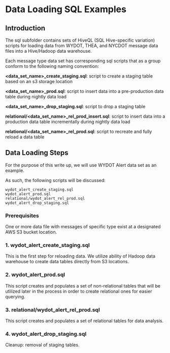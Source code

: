 # Data Loading SQL Examples

## Introduction

The sql subfolder contains sets of HiveQL (SQL Hive-specific variation) scripts for loading data from WYDOT, THEA, and NYCDOT message data files into a Hive/Hadoop data warehouse. 

Each message type data set has corresponding sql scripts that as a group conform to the following naming convention:

**<data_set_name>_create_staging.sql**: script to create a staging table based on an s3 storage location

**<data_set_name>_prod.sql**: script to insert data into a pre-production data table during nightly data load

**<data_set_name>_drop_staging.sql**: script to drop a staging table

**relational/<data_set_name>_rel_prod_insert.sql**: script to insert data into a production data table incrementally during nightly data load

**relational/<data_set_name>_rel_prod.sql**: script to recreate and fully reload a data table


## Data Loading Steps
For the purpose of this write up, we will use WYDOT Alert data set as an example.

As such, the following scripts will be discussed:
```
wydot_alert_create_staging.sql
wydot_alert_prod.sql
relational/wydot_alert_rel_prod.sql
wydot_alert_drop_staging.sql
```

### Prerequisites ###

One or more data file with messages of specific type exist at a designated AWS S3 bucket location.

### 1. wydot_alert_create_staging.sql ###

This is the first step for reloading data. We utilize ability of Hadoop data warehouse to create data tables directly from S3 locations.

### 2. wydot_alert_prod.sql ###

This script creates and populates a set of non-relational tables that will be utilized later in the process in order to create relational ones for easier querying.

### 3. relational/wydot_alert_rel_prod.sql ###

This script creates and populates a set of relational tables for data analysis.

### 4. wydot_alert_drop_staging.sql ###

Cleanup: removal of staging tables.








